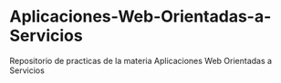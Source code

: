 # Aplicaciones-Web-Orientadas-a-Servicios
Repositorio de practicas de la materia Aplicaciones Web Orientadas a Servicios
